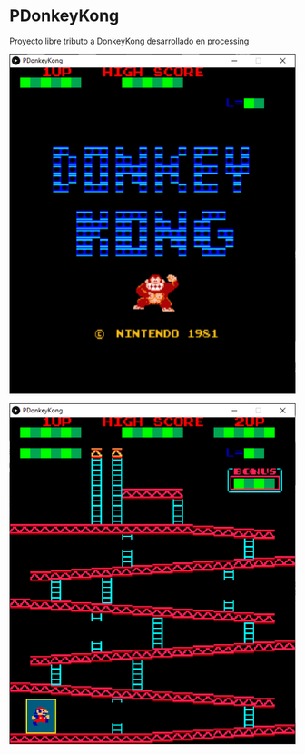 PDonkeyKong
===========
Proyecto libre tributo a DonkeyKong desarrollado en processing

![Pdonkeykong Screenshot 1](.assets/Pdonkeykong1.png "Screenshot")

![Pdonkeykong Screenshot 2](.assets/Pdonkeykong2.png "Screenshot")
